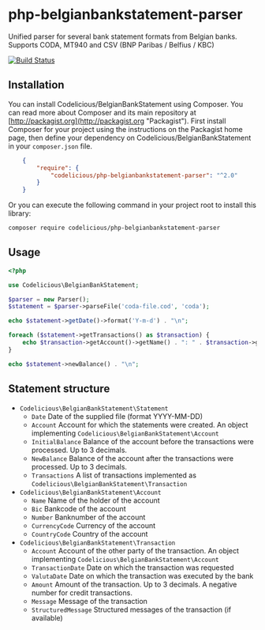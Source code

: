 # php-belgianbankstatement-parser
Unified parser for several bank statement formats from Belgian banks.
Supports CODA, MT940 and CSV (BNP Paribas / Belfius / KBC)

[![Build Status](https://secure.travis-ci.org/wimverstuyf/php-belgianbankstatement-parser.png?branch=master)](https://travis-ci.org/wimverstuyf/php-belgianbankstatement-parser)

## Installation

You can install Codelicious/BelgianBankStatement using Composer. You can read more about Composer and its main repository at
[http://packagist.org](http://packagist.org "Packagist"). First install Composer for your project using the instructions on the
Packagist home page, then define your dependency on Codelicious/BelgianBankStatement in your `composer.json` file.

```json
    {
        "require": {
            "codelicious/php-belgianbankstatement-parser": "^2.0"
        }
    }
```

Or you can execute the following command in your project root to install this library:

```sh
composer require codelicious/php-belgianbankstatement-parser
```

## Usage

```php
<?php

use Codelicious\BelgianBankStatement;

$parser = new Parser();
$statement = $parser->parseFile('coda-file.cod', 'coda');

echo $statement->getDate()->format('Y-m-d') . "\n";

foreach ($statement->getTransactions() as $transaction) {
    echo $transaction->getAccount()->getName() . ": " . $transaction->getAmount() . "\n";
}

echo $statement->newBalance() . "\n";
```

## Statement structure

*   `Codelicious\BelgianBankStatement\Statement`
    *   `Date` Date of the supplied file (format YYYY-MM-DD)
    *   `Account` Account for which the statements were created. An object implementing `Codelicious\BelgianBankStatement\Account`
    *   `InitialBalance` Balance of the account before the transactions were processed. Up to 3 decimals.
    *   `NewBalance` Balance of the account after the transactions were processed. Up to 3 decimals.
    *   `Transactions` A list of transactions implemented as `Codelicious\BelgianBankStatement\Transaction`
*   `Codelicious\BelgianBankStatement\Account`
    *   `Name` Name of the holder of the account
    *   `Bic` Bankcode of the account
    *   `Number` Banknumber of the account
    *   `CurrencyCode` Currency of the account
    *   `CountryCode` Country of the account
*   `Codelicious\BelgianBankStatement\Transaction`
    *   `Account` Account of the other party of the transaction. An object implementing `Codelicious\BelgianBankStatement\Account`
    *   `TransactionDate` Date on which the transaction was requested
    *   `ValutaDate` Date on which the transaction was executed by the bank
    *   `Amount` Amount of the transaction. Up to 3 decimals. A negative number for credit transactions.
    *   `Message` Message of the transaction
    *   `StructuredMessage` Structured messages of the transaction (if available)
